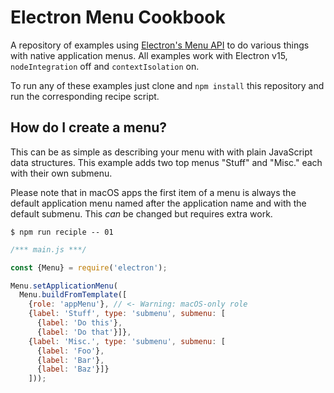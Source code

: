 # Electron Menu Cookbook

A repository of examples using [Electron's Menu API](https://www.electronjs.org/docs/latest/api/menu) to do various things with native application menus. All examples work with Electron v15, `nodeIntegration` off and `contextIsolation` on.

To run any of these examples just clone and `npm install` this repository and run the corresponding recipe script.


## How do I create a menu?

This can be as simple as describing your menu with with plain JavaScript data structures. This example adds two top menus "Stuff" and "Misc." each with their own submenu.

Please note that in macOS apps the first item of a menu is always the default application menu named after the application name and with the default submenu. This *can* be changed but requires extra work.

```shell
$ npm run reciple -- 01
```

```javascript
/*** main.js ***/

const {Menu} = require('electron');

Menu.setApplicationMenu(
  Menu.buildFromTemplate([
    {role: 'appMenu'}, // <- Warning: macOS-only role
    {label: 'Stuff', type: 'submenu', submenu: [
      {label: 'Do this'},
      {label: 'Do that'}]},
    {label: 'Misc.', type: 'submenu', submenu: [
      {label: 'Foo'},
      {label: 'Bar'},
      {label: 'Baz'}]}
    ]));
```

